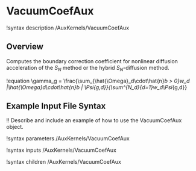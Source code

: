 # VacuumCoefAux

!syntax description /AuxKernels/VacuumCoefAux

## Overview

Computes the boundary correction coefficient for nonlinear diffusion acceleration of the $S_N$
method or the hybrid $S_N$-diffusion method.

!equation
\gamma_g =
  \frac{\sum_{\hat{\Omega}_d\cdot\hat{n}_b > 0}w_d |\hat{\Omega}_d\cdot\hat{n}_b |
  \Psi_{g,d}}{\sum^{N_d}_{d=1}w_d\Psi_{g,d}}

## Example Input File Syntax

!! Describe and include an example of how to use the VacuumCoefAux object.

!syntax parameters /AuxKernels/VacuumCoefAux

!syntax inputs /AuxKernels/VacuumCoefAux

!syntax children /AuxKernels/VacuumCoefAux
